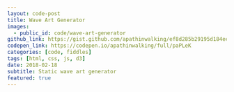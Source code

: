```yaml
---
layout: code-post
title: Wave Art Generator
images:
  - public_id: code/wave-art-generator
github_link: https://gist.github.com/apathinwalking/ef8d285b29195d184eebeb00f38911d3
codepen_link: https://codepen.io/apathinwalking/full/paPLeK
categories: [code, fiddles]
tags: [html, css, js, d3]
date: 2018-02-18
subtitle: Static wave art generator
featured: true
---
```


